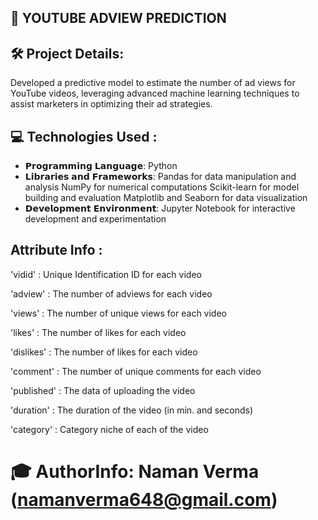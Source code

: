 ## 💽 YOUTUBE ADVIEW PREDICTION 

## 🛠 Project Details:

Developed a predictive model to estimate the number of ad views for YouTube videos, leveraging advanced machine learning techniques to assist marketers in optimizing their ad strategies.

## 💻 Technologies Used :

- 𝗣𝗿𝗼𝗴𝗿𝗮𝗺𝗺𝗶𝗻𝗴 𝗟𝗮𝗻𝗴𝘂𝗮𝗴𝗲: Python
- 𝗟𝗶𝗯𝗿𝗮𝗿𝗶𝗲𝘀 𝗮𝗻𝗱 𝗙𝗿𝗮𝗺𝗲𝘄𝗼𝗿𝗸𝘀:
        Pandas for data manipulation and analysis
        NumPy for numerical computations
        Scikit-learn for model building and evaluation
        Matplotlib and Seaborn for data visualization
- 𝗗𝗲𝘃𝗲𝗹𝗼𝗽𝗺𝗲𝗻𝘁 𝗘𝗻𝘃𝗶𝗿𝗼𝗻𝗺𝗲𝗻𝘁: Jupyter Notebook for interactive development and experimentation

## Attribute Info :
'vidid' : Unique Identification ID for each video

'adview' : The number of adviews for each video

'views' : The number of unique views for each video

'likes' : The number of likes for each video

'dislikes' : The number of likes for each video

'comment' : The number of unique comments for each video

'published' : The data of uploading the video

'duration' : The duration of the video (in min. and seconds)

'category' : Category niche of each of the video

# 🎓 AuthorInfo: Naman Verma (namanverma648@gmail.com)



